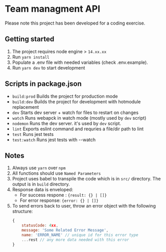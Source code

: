 # Team managment API

Please note this project has been developed for a coding exercise.

## Getting started

1. The project requires node engine > `14.xx.xx`
1. Run `yarn install`
1. Populate a .env file with needed variables (check .env.example).
1. Run `yarn dev` to start development

## Scripts in package.json

-   `build:prod` Builds the project for production mode
-   `build:dev` Builds the project for development with hotmodule replacement
-   `dev` Starts dev server + watch for files to restart on changes
-   `watch` Runs webapck in watch mode (mostly used by `dev` script)
-   `nodemon` Runs the dev server. it's used by `dev` script.
-   `lint` Exports eslint command and requries a file/dir path to lint
-   `test` Runs jest tests
-   `test:watch` Runs jest tests with --watch

## Notes

1. Always use `yarn` over `npm`
1. All functions should use `Named Parameters`
1. Project uses babel to transpile the code which is in `src/` directory. The output is in `build` directory.
1. Response data is enveloped:
    - For success respone : `{result: {} | []}`
    - For error response: `{error: {} | []}`
1. To send errors back to user, throw an error object with the following structure:
    ```javascript
    {
    	statusCode: 4xx,
    	message: 'Some Related Error Message',
    	name: 'ERROR_NAME' // unique id for this error type
    	...rest // any more data needed with this error
    }
    ```
